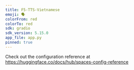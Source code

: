 ```yaml
---
title: F5-TTS-Vietnamese
emoji: 🗣️
colorFrom: red
colorTo: red
sdk: gradio
sdk_version: 5.15.0
app_file: app.py
pinned: true
---
```


Check out the configuration reference at https://huggingface.co/docs/hub/spaces-config-reference